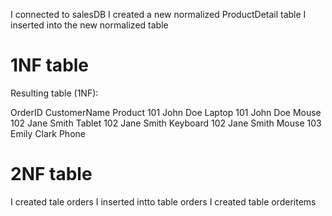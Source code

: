 I connected to salesDB
I created a new normalized ProductDetail table
I inserted into the new normalized table

# 1NF table

Resulting table (1NF):

OrderID CustomerName Product
101 John Doe Laptop
101 John Doe Mouse
102 Jane Smith Tablet
102 Jane Smith Keyboard
102 Jane Smith Mouse
103 Emily Clark Phone

# 2NF table

I created tale orders
I inserted intto table orders
I created table orderitems
